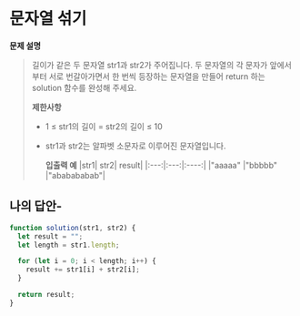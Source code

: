 # 문자열 섞기

**문제 설명**

> 길이가 같은 두 문자열 str1과 str2가 주어집니다.
> 두 문자열의 각 문자가 앞에서부터 서로 번갈아가면서 한 번씩 등장하는 문자열을 만들어 return 하는 solution 함수를 완성해 주세요.
>
> **제한사항**
>
> - 1 ≤ str1의 길이 = str2의 길이 ≤ 10
> - str1과 str2는 알파벳 소문자로 이루어진 문자열입니다.
>
>   **입출력 예**
>   |str1| str2| result|
>   |:---:|:---:|:----:|
>   |"aaaaa" |"bbbbb" |"ababababab"|

## 나의 답안-

```js
function solution(str1, str2) {
  let result = "";
  let length = str1.length;

  for (let i = 0; i < length; i++) {
    result += str1[i] + str2[i];
  }

  return result;
}
```
